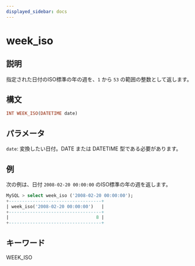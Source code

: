 ```yaml
---
displayed_sidebar: docs
---
```


# week_iso

## 説明

指定された日付のISO標準の年の週を、`1` から `53` の範囲の整数として返します。

## 構文

```Haskell
INT WEEK_ISO(DATETIME date)
```

## パラメータ

`date`: 変換したい日付。DATE または DATETIME 型である必要があります。

## 例

次の例は、日付 `2008-02-20 00:00:00` のISO標準の年の週を返します。

```SQL
MySQL > select week_iso ('2008-02-20 00:00:00');
+-----------------------------------+
| week_iso('2008-02-20 00:00:00')   |
+-----------------------------------+
|                                 8 |
+-----------------------------------+
```

## キーワード

WEEK_ISO